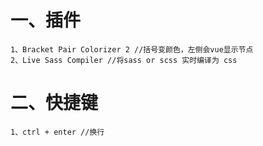 # 一、插件

```
1、Bracket Pair Colorizer 2 //括号变颜色，左侧会vue显示节点
2、Live Sass Compiler //将sass or scss 实时编译为 css
```

# 二、快捷键

```
1、ctrl + enter //换行
```

